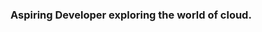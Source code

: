 ### Aspiring Developer exploring the world of cloud.


<!--
**MukaddasA/MukaddasA** is a ✨ _special_ ✨ repository because its `README.md` (this file) appears on your GitHub profile.

Here are some ideas to get you started:

- 
-->
